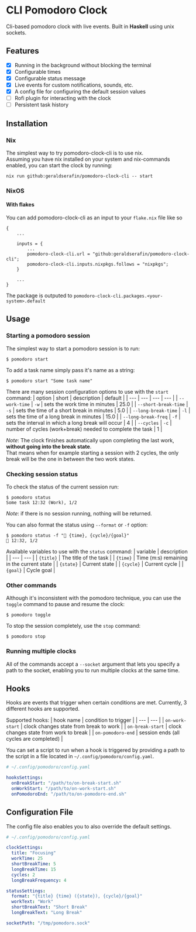 # CLI Pomodoro Clock

Cli-based pomodoro clock with live events. Built in **Haskell** using unix sockets.

## Features

- [x] Running in the background without blocking the terminal
- [x] Configurable times
- [x] Configurable status message
- [x] Live events for custom notifications, sounds, etc.
- [x] A config file for configuring the default session values
- [ ] Rofi plugin for interacting with the clock
- [ ] Persistent task history

## Installation

### Nix

The simplest way to try pomodoro-clock-cli is to use nix. <br />
Assuming you have nix installed on your system and nix-commands enabled, you can start the clock by running:

```
nix run github:geraldserafin/pomodoro-clock-cli -- start
```

### NixOS

#### With flakes

You can add pomodoro-clock-cli as an input to your `flake.nix` file like so

```
{
    ...

    inputs = {
        ...
        pomodoro-clock-cli.url = "github:geraldserafin/pomodoro-clock-cli";
        pomodoro-clock-cli.inputs.nixpkgs.follows = "nixpkgs";
    }

    ...
}
```

The package is outputed to `pomodoro-clock-cli.packages.<your-system>.default`

## Usage

### Starting a pomodoro session

The simplest way to start a pomodoro session is to run:

```
$ pomodoro start
```

To add a task name simply pass it's name as a string:

```
$ pomodoro start "Some task name"
```

There are many session configuration options to use with the `start` command:
| option | short | description | default |
| --- | --- | --- | --- |
| `--work-time` | `-w` | sets the work time in minutes | 25.0 |
| `--short-break-time` | `-s` | sets the time of a short break in minutes | 5.0 |
| `--long-break-time` | `-l` | sets the time of a long break in minutes | 15.0 |
| `--long-break-freq` | `-f` | sets the interval in which a long break will occur | 4 |
| `--cycles` | `-c` | number of cycles (work+break) needed to complete the task | 1 |

_Note_: The clock finishes automatically upon completing the last work, **without going into the break state**. <br />
That means when for example starting a session with 2 cycles, the only break will be the one in between the two work states.

### Checking session status

To check the status of the current session run:

```
$ pomodoro status
Some task 12:32 (Work), 1/2
```

_Note_: if there is no session running, nothing will be returned.

You can also format the status using `--format` or `-f` option:

```
$ pomodoro status -f "🍅 {time}, {cycle}/{goal}"
🍅 12:32, 1/2
```

Available variables to use with the `status` command:
| variable | description |
| --- | --- |
| `{title}` | The title of the task |
| `{time}` | Time (m:s) remaining in the current state |
| `{state}` | Current state |
| `{cycle}` | Current cycle |
| `{goal}` | Cycle goal |

### Other commands

Although it's inconsistent with the pomodoro technique, you can use the `toggle` command to pause and resume the clock:

```
$ pomodoro toggle
```

To stop the session completely, use the `stop` command:

```
$ pomodoro stop
```

### Running multiple clocks

All of the commands accept a `--socket` argument that lets you specify a path to the socket, enabling you to run multiple clocks at the same time.

## Hooks

Hooks are events that trigger when certain conditions are met.
Currently, 3 different hooks are supported.

Supported hooks:
| hook name | condition to trigger |
| --- | --- |
| `on-work-start` | clock changes state from break to work |
| `on-break-start` | clock changes state from work to break |
| `on-pomodoro-end` | session ends (all cycles are completed) |

You can set a script to run when a hook is triggered by providing a path to the script in a file located in `~/.config/pomodoro/config.yaml`.

```yaml
# ~/.config/pomodoro/config.yaml

hooksSettings:
  onBreakStart: "/path/to/on-break-start.sh"
  onWorkStart: "/path/to/on-work-start.sh"
  onPomodoroEnd: "/path/to/on-pomodoro-end.sh"
```

## Configuration File

The config file also enables you to also override the default settings.

```yaml
# ~/.config/pomodoro/config.yaml

clockSettings:
  title: "Focusing"
  workTime: 25
  shortBreakTime: 5
  longBreakTime: 15
  cycles: 2
  longBreakFrequency: 4

statusSettings:
  format: "{title} {time} ({state}), {cycle}/{goal}"
  workText: "Work"
  shortBreakText: "Short Break"
  longBreakText: "Long Break"

socketPath: "/tmp/pomodoro.sock"
```
